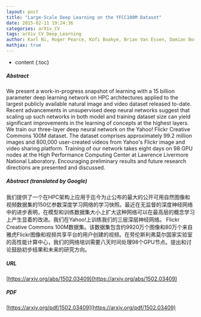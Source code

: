 ```yaml
---
layout: post
title: "Large-Scale Deep Learning on the YFCC100M Dataset"
date: 2015-02-11 19:24:36
categories: arXiv_CV
tags: arXiv_CV Deep_Learning
author: Karl Ni, Roger Pearce, Kofi Boakye, Brian Van Essen, Damian Borth, Barry Chen, Eric Wang
mathjax: true
---
```


* content
{:toc}

##### Abstract
We present a work-in-progress snapshot of learning with a 15 billion parameter deep learning network on HPC architectures applied to the largest publicly available natural image and video dataset released to-date. Recent advancements in unsupervised deep neural networks suggest that scaling up such networks in both model and training dataset size can yield significant improvements in the learning of concepts at the highest layers. We train our three-layer deep neural network on the Yahoo! Flickr Creative Commons 100M dataset. The dataset comprises approximately 99.2 million images and 800,000 user-created videos from Yahoo's Flickr image and video sharing platform. Training of our network takes eight days on 98 GPU nodes at the High Performance Computing Center at Lawrence Livermore National Laboratory. Encouraging preliminary results and future research directions are presented and discussed.

##### Abstract (translated by Google)
我们提供了一个在HPC架构上应用于迄今为止公布的最大的公开可用自然图像和视频数据集的150亿参数深度学习网络的学习快照。最近在无监督的深度神经网络中的进步表明，在模型和训练数据集大小上扩大这种网络可以在最高层的概念学习上产生显着的改进。我们在Yahoo!上训练我们的三层深层神经网络。 Flickr Creative Commons 100M数据集。该数据集包含约9920万个图像和80万个来自雅虎Flickr图像和视频共享平台的用户创建的视频。在劳伦斯利弗莫尔国家实验室的高性能计算中心，我们的网络培训需要八天时间处理98个GPU节点。提出和讨论鼓励初步结果和未来的研究方向。

##### URL
[https://arxiv.org/abs/1502.03409](https://arxiv.org/abs/1502.03409)

##### PDF
[https://arxiv.org/pdf/1502.03409](https://arxiv.org/pdf/1502.03409)

